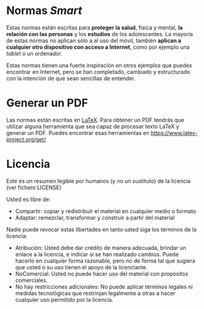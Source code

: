 # Normas *Smart*

Estas normas están escritas para **proteger la salud**, física y
mental, **la relación con las personas** y los **estudios** de los
adolescentes. La mayoría de estas normas no aplican sólo a al uso del
móvil, también **aplican a cualquier otro dispositivo con acceso a
Internet**, como por ejemplo una *tablet* o un ordenador.

Estas normas tienen una fuerte inspiración en otros ejemplos que
puedes encontrar en Internet, pero se han completado, cambiado y
estructurado con la intención de que sean sencillas de entender.

# Generar un PDF

Las normas están escritas en
[LaTeX](https://www.latex-project.org/). Para obtener un PDF tendrás
que utilizar alguna herramienta que sea capaz de procesar texto LaTeX
y generar un PDF. Puedes encontrar esas herramientas en
https://www.latex-project.org/get/


# Licencia

Este es un resumen legible por humanos (y no un sustituto) de la licencia (ver fichero LICENSE)

Usted es libre de:

- Compartir: copiar y redistribuir el material en cualquier medio o formato
- Adaptar: remezclar, transformar y construir a partir del material

Nadie puede revocar estas libertades en tanto usted siga los términos de la licencia:

- Atribución: Usted debe dar crédito de manera adecuada, brindar un
  enlace a la licencia, e indicar si se han realizado cambios. Puede
  hacerlo en cualquier forma razonable, pero no de forma tal que
  sugiera que usted o su uso tienen el apoyo de la licenciante.
- NoComercial: Usted no puede hacer uso del material con propósitos
  comerciales.
- No hay restricciones adicionales: No puede aplicar términos legales
  ni medidas tecnológicas que restrinjan legalmente a otras a hacer
  cualquier uso permitido por la licencia.
